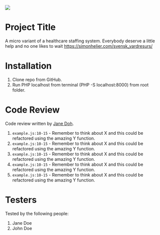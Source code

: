 <img src="https://media.giphy.com/media/1FMaabePDEfgk/giphy.gif" />

# Project Title

A micro variant of a healthcare staffing system. Everybody deserve a little help and no one likes to wait
https://simonhelier.com/svensk_vardresurs/

# Installation

1. Clone repo from GitHub.
2. Run PHP localhost from terminal (PHP -S localhost:8000) from root folder.

# Code Review

Code review written by [Jane Doh](https://github.com/username).

1. `example.js:10-15` - Remember to think about X and this could be refactored using the amazing Y function.
2. `example.js:10-15` - Remember to think about X and this could be refactored using the amazing Y function.
3. `example.js:10-15` - Remember to think about X and this could be refactored using the amazing Y function.
4. `example.js:10-15` - Remember to think about X and this could be refactored using the amazing Y function.
5. `example.js:10-15` - Remember to think about X and this could be refactored using the amazing Y function.

# Testers

Tested by the following people:

1. Jane Doe
2. John Doe

